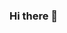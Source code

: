 ### Hi there 👋

<!--
**Waitfor1111/Waitfor1111** is a ✨ _special_ ✨ repository because its `README.md` (this file) appears on your GitHub profile.


你好

Here are some ideas to get you started:

- 🔭 I’m currently working on ...
- 🌱 I’m currently learning ...
- 👯 I’m looking to collaborate on ...
- 🤔 I’m looking for help with ...
- 💬 Ask me about ...
- 📫 How to reach me: ...
- 😄 Pronouns: ...
- ⚡ Fun fact: ...
-->
